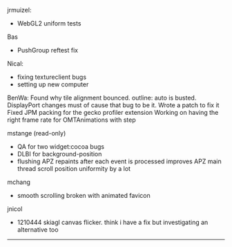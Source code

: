 

jrmuizel:
* WebGL2 uniform tests



Bas
* PushGroup reftest fix



Nical:
* fixing textureclient bugs
* setting up new computer



BenWa:
        Found why tile alignment bounced. outline: auto is busted. DisplayPort changes must of cause that bug to be it. Wrote a patch to fix it
        Fixed JPM packing for the gecko profiler extension
        Working on having the right frame rate for OMTAnimations with step



mstange (read-only)
* QA for two widget:cocoa bugs
* DLBI for background-position
* flushing APZ repaints after each event is processed improves APZ main thread scroll position uniformity by a lot



mchang
* smooth scrolling broken with animated favicon



jnicol
* 1210444 skiagl canvas flicker. think i have a fix but investigating an alternative too

________________


